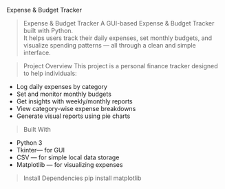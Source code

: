 Expense & Budget Tracker

>Expense & Budget Tracker
A GUI-based Expense & Budget Tracker built with Python.  
It helps users track their daily expenses, set monthly budgets, and visualize spending patterns — all through a clean and simple interface.

>Project Overview
This project is a personal finance tracker designed to help individuals:
- Log daily expenses by category
- Set and monitor monthly budgets
- Get insights with weekly/monthly reports
- View category-wise expense breakdowns
- Generate visual reports using pie charts

>Built With
- Python 3
- Tkinter— for GUI
- CSV — for simple local data storage
- Matplotlib — for visualizing expenses

>Install Dependencies
pip install matplotlib
